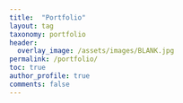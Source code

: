 ```yaml
---
title:  "Portfolio"
layout: tag
taxonomy: portfolio
header:
  overlay_image: /assets/images/BLANK.jpg
permalink: /portfolio/
toc: true
author_profile: true
comments: false
---
```

